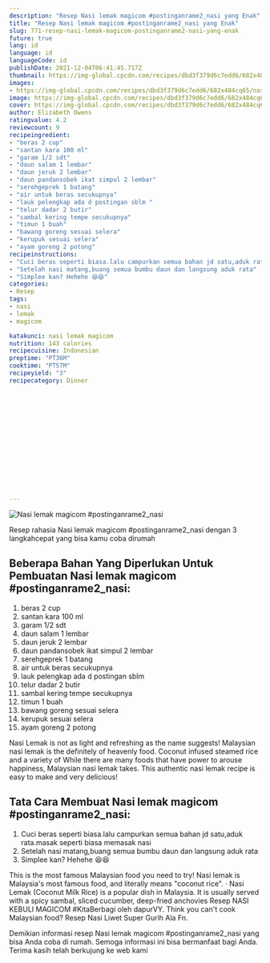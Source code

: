 ```yaml
---
description: "Resep Nasi lemak magicom #postinganrame2_nasi yang Enak"
title: "Resep Nasi lemak magicom #postinganrame2_nasi yang Enak"
slug: 771-resep-nasi-lemak-magicom-postinganrame2-nasi-yang-enak
future: true
lang: id
language: id
languageCode: id
publishDate: 2021-12-04T06:41:45.717Z 
thumbnail: https://img-global.cpcdn.com/recipes/dbd3f379d6c7edd6/682x484cq65/nasi-lemak-magicom-postinganrame2_nasi-foto-resep-utama.png
images:
- https://img-global.cpcdn.com/recipes/dbd3f379d6c7edd6/682x484cq65/nasi-lemak-magicom-postinganrame2_nasi-foto-resep-utama.png
image: https://img-global.cpcdn.com/recipes/dbd3f379d6c7edd6/682x484cq65/nasi-lemak-magicom-postinganrame2_nasi-foto-resep-utama.png
cover: https://img-global.cpcdn.com/recipes/dbd3f379d6c7edd6/682x484cq65/nasi-lemak-magicom-postinganrame2_nasi-foto-resep-utama.png
author: Elizabeth Owens
ratingvalue: 4.2
reviewcount: 9
recipeingredient:
- "beras 2 cup"
- "santan kara 100 ml"
- "garam 1/2 sdt"
- "daun salam 1 lembar"
- "daun jeruk 2 lembar"
- "daun pandansobek ikat simpul 2 lembar"
- "serehgeprek 1 batang"
- "air untuk beras secukupnya"
- "lauk pelengkap ada d postingan sblm "
- "telur dadar 2 butir"
- "sambal kering tempe secukupnya"
- "timun 1 buah"
- "bawang goreng sesuai selera"
- "kerupuk sesuai selera"
- "ayam goreng 2 potong"
recipeinstructions:
- "Cuci beras seperti biasa.lalu campurkan semua bahan jd satu,aduk rata.masak seperti biasa memasak nasi"
- "Setelah nasi matang,buang semua bumbu daun dan langsung aduk rata"
- "Simplee kan? Hehehe 😆😆"
categories:
- Resep
tags:
- nasi
- lemak
- magicom

katakunci: nasi lemak magicom 
nutrition: 143 calories
recipecuisine: Indonesian
preptime: "PT36M"
cooktime: "PT57M"
recipeyield: "3"
recipecategory: Dinner


     
    
    
    
    
    
    
    
    
    
    
      
    
---
```



![Nasi lemak magicom #postinganrame2_nasi](https://img-global.cpcdn.com/recipes/dbd3f379d6c7edd6/682x484cq65/nasi-lemak-magicom-postinganrame2_nasi-foto-resep-utama.png)

Resep rahasia Nasi lemak magicom #postinganrame2_nasi    dengan 3 langkahcepat yang bisa kamu coba dirumah

<!--inarticleads1-->

## Beberapa Bahan Yang Diperlukan Untuk Pembuatan Nasi lemak magicom #postinganrame2_nasi:

1. beras 2 cup
1. santan kara 100 ml
1. garam 1/2 sdt
1. daun salam 1 lembar
1. daun jeruk 2 lembar
1. daun pandansobek ikat simpul 2 lembar
1. serehgeprek 1 batang
1. air untuk beras secukupnya
1. lauk pelengkap ada d postingan sblm 
1. telur dadar 2 butir
1. sambal kering tempe secukupnya
1. timun 1 buah
1. bawang goreng sesuai selera
1. kerupuk sesuai selera
1. ayam goreng 2 potong

Nasi Lemak is not as light and refreshing as the name suggests! Malaysian nasi lemak is the definitely of heavenly food. Coconut infused steamed rice and a variety of While there are many foods that have power to arouse happiness, Malaysian nasi lemak takes. This authentic nasi lemak recipe is easy to make and very delicious! 

<!--inarticleads2-->

## Tata Cara Membuat Nasi lemak magicom #postinganrame2_nasi:

1. Cuci beras seperti biasa.lalu campurkan semua bahan jd satu,aduk rata.masak seperti biasa memasak nasi
1. Setelah nasi matang,buang semua bumbu daun dan langsung aduk rata
1. Simplee kan? Hehehe 😆😆


This is the most famous Malaysian food you need to try! Nasi lemak is Malaysia&#39;s most famous food, and literally means &#34;coconut rice&#34;. · Nasi Lemak (Coconut Milk Rice) is a popular dish in Malaysia. It is usually served with a spicy sambal, sliced cucumber, deep-fried anchovies Resep NASI KEBULI MAGICOM #KitaBerbagi oleh dapurVY. Think you can&#39;t cook Malaysian food? Resep Nasi Liwet Super Gurih Ala Fn. 

Demikian informasi  resep Nasi lemak magicom #postinganrame2_nasi   yang bisa Anda coba di rumah. Semoga informasi ini bisa bermanfaat bagi Anda. Terima kasih telah berkujung ke web kami
